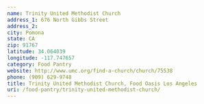 ```yaml
---
name: Trinity United Methodist Church
address_1: 676 North Gibbs Street
address_2: 
city: Pomona
state: CA
zip: 91767
latitude: 34.064039
longitude: -117.747657
category: Food Pantry
website: http://www.umc.org/find-a-church/church/75538
phone: (909) 629-9748
title: Trinity United Methodist Church, Food Oasis Los Angeles
uri: /food-pantry/trinity-united-methodist-church/
---
```


